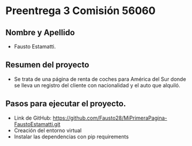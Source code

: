 # Preentrega 3 Comisión 56060

## Nombre y Apellido
- Fausto Estamatti.

## Resumen del proyecto

- Se trata de una página de renta de coches para América del Sur donde se lleva un registro del cliente con nacionalidad y el auto que alquiló.

## Pasos para ejecutar el proyecto.

- Link de GitHub: https://github.com/Fausto28/MiPrimeraPagina-FaustoEstamatti.git
- Creación del entorno virtual 
- Instalar las dependencias con pip requirements
